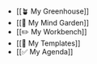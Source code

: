 - [[🪴 My Greenhouse]]
- [[🌳 My Mind Garden]]
- [[✏️ My Workbench]]
- [[🧱 My Templates]]
- [[✅ My Agenda]]